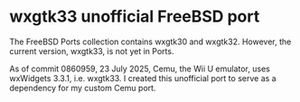 # wxgtk33 unofficial FreeBSD port

The FreeBSD Ports collection contains wxgtk30 and wxgtk32. However, the current version, wxgtk33, is not yet in Ports.

As of commit 0860959, 23 July 2025, Cemu, the Wii U emulator, uses wxWidgets 3.3.1, i.e. wxgtk33. I created this unofficial port to serve as a dependency for my custom Cemu port. 
